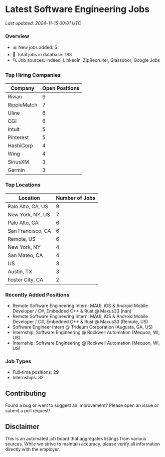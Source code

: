 # Latest Software Engineering Jobs
*Last updated: 2024-11-15 00:01 UTC*

### Overview
- 📊 New jobs added: 5
- 💼 Total jobs in database: 183
- 🔍 Job sources: Indeed, LinkedIn, ZipRecruiter, Glassdoor, Google Jobs

### Top Hiring Companies
| Company | Open Positions |
|---------|---------------|
| Rivian | 9 |
| RippleMatch | 7 |
| Uline | 6 |
| CGI | 6 |
| Intuit | 5 |
| Pinterest | 5 |
| HashiCorp | 4 |
| Wing | 4 |
| SiriusXM | 3 |
| Garmin | 3 |

### Top Locations
| Location | Number of Jobs |
|----------|---------------|
| Palo Alto, CA, US | 9 |
| New York, NY, US | 7 |
| Palo Alto, CA | 6 |
| San Francisco, CA | 6 |
| Remote, US | 6 |
| New York, NY | 4 |
| San Mateo, CA | 4 |
| US | 3 |
| Austin, TX | 3 |
| Foster City, CA | 2 |

### Recently Added Positions
- Remote Software Engineering Intern: MAUI, iOS & Android Mobile Developer / C#, Embedded C++ & Rust @ Maxus33 (nan)
- Remote Software Engineering Intern: MAUI, iOS & Android Mobile Developer / C#, Embedded C++ & Rust @ Maxus33 (Remote, US)
- Software Engineer Intern @ Trideum Corporation (Augusta, GA, US)
- Internship, Software Engineering @ Rockwell Automation (Mequon, WI, US)
- Internship, Software Engineering @ Rockwell Automation (Mequon, WI, US)

### Job Types
- Full-time positions: 29
- Internships: 32

## Contributing
Found a bug or want to suggest an improvement? Please open an issue or submit a pull request!

## Disclaimer
This is an automated job board that aggregates listings from various sources. While we strive to maintain accuracy, 
please verify all information directly with the employer.

